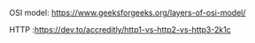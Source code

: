 OSI model: https://www.geeksforgeeks.org/layers-of-osi-model/

HTTP :https://dev.to/accreditly/http1-vs-http2-vs-http3-2k1c
